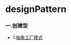 # designPattern
### 一.创建型
* 1.[抽象工厂模式](https://www.cnblogs.com/java-my-life/archive/2012/03/28/2418836.html)